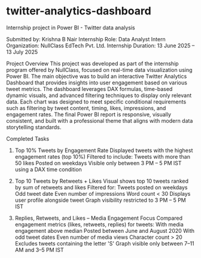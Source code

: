 # twitter-analytics-dashboard

Internship project in Power BI - Twitter data analysis

Submitted by: Krishna B Nair
Internship Role: Data Analyst Intern
Organization: NullClass EdTech Pvt. Ltd.
Internship Duration: 13 June 2025 – 13 July 2025

Project Overview
This project was developed as part of the internship program offered by NullClass, focused on real-time data visualization using Power BI. The main objective was to build an interactive Twitter Analytics Dashboard that provides insights into user engagement based on various tweet metrics. The dashboard leverages DAX formulas, time-based dynamic visuals, and advanced filtering techniques to display only relevant data. Each chart was designed to meet specific conditional requirements such as filtering by tweet content, timing, likes, impressions, and engagement rates. The final Power BI report is responsive, visually consistent, and built with a professional theme that aligns with modern data storytelling standards.

Completed Tasks
1. Top 10% Tweets by Engagement Rate
Displayed tweets with the highest engagement rates (top 10%)
Filtered to include:
Tweets with more than 50 likes
Posted on weekdays
Visible only between 3 PM – 5 PM IST using a DAX time condition

2. Top 10 Tweets by Retweets + Likes
Visual shows top 10 tweets ranked by sum of retweets and likes
Filtered for:
Tweets posted on weekdays
Odd tweet date
Even number of impressions
Word count < 30
Displays user profile alongside tweet
Graph visibility restricted to 3 PM – 5 PM IST

3. Replies, Retweets, and Likes – Media Engagement Focus
Compared engagement metrics (likes, retweets, replies) for tweets:
With media engagement above median
Posted between June and August 2020
With odd tweet dates
Even number of media views
Character count > 20
Excludes tweets containing the letter 'S'
Graph visible only between 7–11 AM and 3–5 PM IST
